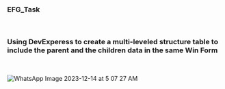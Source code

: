 ﻿<h3> EFG_Task </h3> 
 <br>
<h3> Using DevExperess to create a multi-leveled structure table to include the parent and the children data in the same Win Form </h3>
<br>

![WhatsApp Image 2023-12-14 at 5 07 27 AM](https://github.com/ehabashrafali/EFG_Task/assets/116663120/3860e7e9-af44-43b4-87df-0cd584b31c77)

